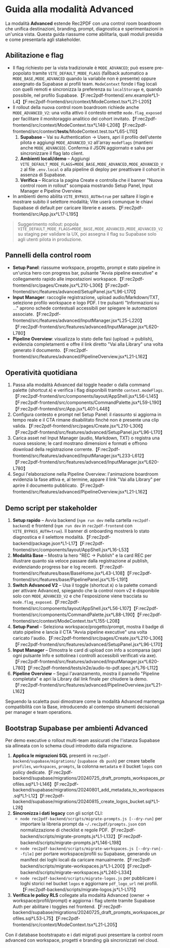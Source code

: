 # Guida alla modalità Advanced

La modalità **Advanced** estende Rec2PDF con una control room boardroom che unifica destinazioni, branding, prompt, diagnostica e sperimentazioni in un'unica vista. Questa guida riassume come abilitarla, quali moduli presidia e come presentarla agli stakeholder.

## Abilitazione e flag
- Il flag richiesto per la vista tradizionale è `MODE_ADVANCED`; può essere pre-popolato tramite `VITE_DEFAULT_MODE_FLAGS` (fallback automatico a `MODE_BASE,MODE_ADVANCED` quando la variabile non è presente) oppure assegnato da Supabase ai profili team. `ModeContext` fonde i flag locali con quelli remoti e sincronizza la preferenza su `localStorage` e, quando possibile, nel profilo Supabase.【F:rec2pdf-frontend/.env.example†L1-L4】【F:rec2pdf-frontend/src/context/ModeContext.tsx†L21-L205】
- Il rollout della nuova control room boardroom richiede anche `MODE_ADVANCED_V2`: una volta attivo il contesto emette `mode.flag_exposed` per facilitare il monitoraggio analitico del cohort invitato.【F:rec2pdf-frontend/src/context/ModeContext.tsx†L148-L208】【F:rec2pdf-frontend/src/context/__tests__/ModeContext.test.tsx†L65-L110】
  1. **Supabase** – Vai su Authentication → Users, apri il profilo dell'utente pilota e aggiungi `MODE_ADVANCED_V2` all'array `modeFlags` (mantieni anche `MODE_ADVANCED`). Conferma il JSON aggiornato e salva per sincronizzare il flag lato client.
  2. **Ambienti locali/demo** – Aggiungi `VITE_DEFAULT_MODE_FLAGS=MODE_BASE,MODE_ADVANCED,MODE_ADVANCED_V2` al file `.env.local` o alla pipeline di deploy per preattivare il cohort in assenza di Supabase.
  3. **Verifica** – Ricarica la pagina Create e controlla che il banner "Nuova control room in rollout" scompaia mostrando Setup Panel, Input Manager e Pipeline Overview.
- In ambienti demo abilita `VITE_BYPASS_AUTH=true` per saltare il login e mostrare subito il selettore modalità; Vite userà comunque le chiavi Supabase di default per caricare librerie e assets.【F:rec2pdf-frontend/src/App.jsx†L17-L195】

> Suggerimento rollout: popola `VITE_DEFAULT_MODE_FLAGS=MODE_BASE,MODE_ADVANCED,MODE_ADVANCED_V2` su staging per validare la UX, poi assegna il flag su Supabase solo agli utenti pilota in produzione.

## Pannelli della control room
- **Setup Panel**: riassume workspace, progetto, prompt e stato pipeline in un'unica hero con progress bar, pulsante "Avvia pipeline executive" e collegamento rapido alle impostazioni workspace.【F:rec2pdf-frontend/src/pages/Create.jsx†L210-L306】【F:rec2pdf-frontend/src/features/advanced/SetupPanel.jsx†L96-L170】
- **Input Manager**: raccoglie registrazione, upload audio/Markdown/TXT, selezione profilo workspace e logo PDF. I tre pulsanti "Informazioni su …" aprono schede contestuali accessibili per spiegare le automazioni associate.【F:rec2pdf-frontend/src/features/advanced/InputManager.jsx†L25-L220】【F:rec2pdf-frontend/src/features/advanced/InputManager.jsx†L620-L780】
- **Pipeline Overview**: visualizza lo stato delle fasi (upload → publish), evidenzia completamenti e offre il link diretto "Vai alla Library" una volta generato il documento.【F:rec2pdf-frontend/src/features/advanced/PipelineOverview.jsx†L21-L162】

## Operatività quotidiana
1. Passa alla modalità Advanced dal toggle header o dalla command palette (shortcut `A`) e verifica i flag disponibili tramite `context.modeFlags`.【F:rec2pdf-frontend/src/components/layout/AppShell.jsx†L56-L145】【F:rec2pdf-frontend/src/components/CommandPalette.jsx†L59-L190】【F:rec2pdf-frontend/src/App.jsx†L401-L448】
2. Configura contesto e prompt nel Setup Panel: il riassunto si aggiorna in tempo reale e il CTA rimane disabilitato finché non è presente una clip valida.【F:rec2pdf-frontend/src/pages/Create.jsx†L210-L306】【F:rec2pdf-frontend/src/features/advanced/SetupPanel.jsx†L96-L170】
3. Carica asset nel Input Manager (audio, Markdown, TXT) o registra una nuova sessione; le card mostrano dimensioni e formati e offrono download della registrazione corrente.【F:rec2pdf-frontend/src/features/advanced/InputManager.jsx†L233-L612】【F:rec2pdf-frontend/src/features/advanced/InputManager.jsx†L620-L780】
4. Segui l'elaborazione nella Pipeline Overview: l'animazione boardroom evidenzia la fase attiva e, al termine, appare il link "Vai alla Library" per aprire il documento pubblicato.【F:rec2pdf-frontend/src/features/advanced/PipelineOverview.jsx†L21-L162】

## Demo script per stakeholder
1. **Setup rapido** – Avvia backend (`npm run dev` nella cartella `rec2pdf-backend`) e frontend (`npm run dev` in `rec2pdf-frontend` con `VITE_BYPASS_AUTH=true`). Il banner di onboarding mostrerà lo stato diagnostica e il selettore modalità.【F:rec2pdf-backend/package.json†L1-L17】【F:rec2pdf-frontend/src/components/layout/AppShell.jsx†L16-L53】
2. **Modalità Base** – Mostra la hero "REC → Publish" e la card REC per illustrare quanto sia veloce passare dalla registrazione al publish, evidenziando progress bar e log recenti.【F:rec2pdf-frontend/src/features/base/BaseHome.jsx†L43-L108】【F:rec2pdf-frontend/src/features/base/PipelinePanel.jsx†L15-L191】
3. **Switch Advanced V2** – Usa il toggle (shortcut `A`) o la palette comandi per attivare Advanced, spiegando che la control room v2 è disponibile solo con `MODE_ADVANCED_V2` e che l'esposizione viene tracciata su `mode.flag_exposed`.【F:rec2pdf-frontend/src/components/layout/AppShell.jsx†L56-L107】【F:rec2pdf-frontend/src/components/CommandPalette.jsx†L88-L190】【F:rec2pdf-frontend/src/context/ModeContext.tsx†L155-L208】
4. **Setup Panel** – Seleziona workspace/progetto/prompt, mostra il badge di stato pipeline e lancia il CTA "Avvia pipeline executive" una volta caricato l'audio.【F:rec2pdf-frontend/src/pages/Create.jsx†L210-L306】【F:rec2pdf-frontend/src/features/advanced/SetupPanel.jsx†L96-L170】
5. **Input Manager** – Dimostra le card di upload con info a scomparsa (apri ogni pulsante Info e sottolinea i controlli accessibili verificati via axe).【F:rec2pdf-frontend/src/features/advanced/InputManager.jsx†L620-L780】【F:rec2pdf-frontend/tests/e2e/audio-to-pdf.spec.js†L76-L112】
6. **Pipeline Overview** – Segui l'avanzamento, mostra il pannello "Pipeline completata" e apri la Library dal link finale per chiudere la demo.【F:rec2pdf-frontend/src/features/advanced/PipelineOverview.jsx†L21-L162】

Seguendo la scaletta puoi dimostrare come la modalità Advanced mantenga compatibilità con la Base, introducendo al contempo strumenti decisionali per manager e team operations.

## Bootstrap Supabase per ambienti Advanced

Per demo executive o rollout multi-team assicurati che l'istanza Supabase sia allineata con lo schema cloud introdotto dalla migrazione.

1. **Applica le migrazioni SQL** presenti in `rec2pdf-backend/supabase/migrations/` (`supabase db push`) per creare tabelle `profiles`, `workspaces`, `prompts`, la colonna `metadata` e il bucket `logos` con policy dedicate.【F:rec2pdf-backend/supabase/migrations/20240725_draft_prompts_workspaces_profiles.sql†L1-L146】【F:rec2pdf-backend/supabase/migrations/20240801_add_metadata_to_workspaces.sql†L1-L12】【F:rec2pdf-backend/supabase/migrations/20240815_create_logos_bucket.sql†L1-L28】
2. **Sincronizza i dati legacy** con gli script CLI:
   - `node rec2pdf-backend/scripts/migrate-prompts.js [--dry-run]` per importare la libreria prompt da `~/.rec2pdf/prompts.json` con normalizzazione di checklist e regole PDF.【F:rec2pdf-backend/scripts/migrate-prompts.js†L1-L132】【F:rec2pdf-backend/scripts/migrate-prompts.js†L146-L198】
   - `node rec2pdf-backend/scripts/migrate-workspaces.js [--dry-run|--file]` per portare workspace/profili su Supabase, generando un manifest dei loghi locali da caricare manualmente.【F:rec2pdf-backend/scripts/migrate-workspaces.js†L1-L200】【F:rec2pdf-backend/scripts/migrate-workspaces.js†L240-L334】
   - `node rec2pdf-backend/scripts/migrate-logos.js` per pubblicare i loghi storici nel bucket `logos` e aggiornare `pdf_logo_url` nei profili.【F:rec2pdf-backend/scripts/migrate-logos.js†L1-L175】
3. **Verifica le policy RLS** collegate alla modalità Advanced (owner → workspace/profili/prompt) e aggiorna i flag utente tramite Supabase Auth per abilitare i toggles nel frontend.【F:rec2pdf-backend/supabase/migrations/20240725_draft_prompts_workspaces_profiles.sql†L53-L75】【F:rec2pdf-frontend/src/context/ModeContext.tsx†L21-L205】

Con il database bootstrapato e i dati migrati puoi presentare la control room advanced con workspace, progetti e branding già sincronizzati nel cloud.
